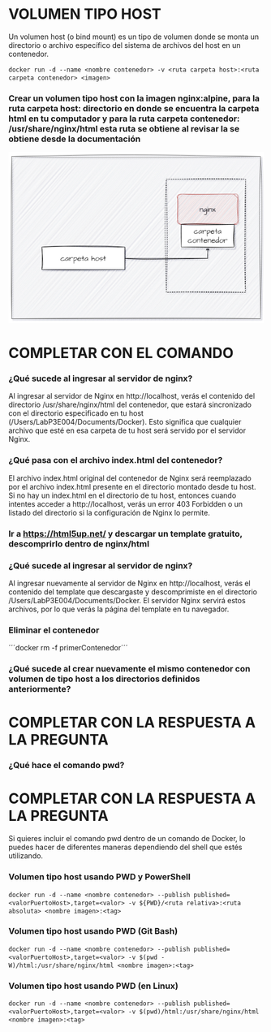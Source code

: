# VOLUMEN TIPO HOST
Un volumen host (o bind mount) es un tipo de volumen donde se monta un directorio o archivo específico del sistema de archivos del host en un contenedor.

```
docker run -d --name <nombre contenedor> -v <ruta carpeta host>:<ruta carpeta contenedor> <imagen> 
```

### Crear un volumen tipo host con la imagen nginx:alpine, para la ruta carpeta host: directorio en donde se encuentra la carpeta html en tu computador y para la ruta carpeta contenedor: /usr/share/nginx/html esta ruta se obtiene al revisar la se obtiene desde la documentación
![Volúmenes](imagenes/volumen-host.PNG)
# COMPLETAR CON EL COMANDO

### ¿Qué sucede al ingresar al servidor de nginx?

Al ingresar al servidor de Nginx en http://localhost, verás el contenido del directorio /usr/share/nginx/html del contenedor, que estará sincronizado con el directorio especificado en tu host (/Users/LabP3E004/Documents/Docker). Esto significa que cualquier archivo que esté en esa carpeta de tu host será servido por el servidor Nginx.

### ¿Qué pasa con el archivo index.html del contenedor?

El archivo index.html original del contenedor de Nginx será reemplazado por el archivo index.html presente en el directorio montado desde tu host. Si no hay un index.html en el directorio de tu host, entonces cuando intentes acceder a http://localhost, verás un error 403 Forbidden o un listado del directorio si la configuración de Nginx lo permite.

### Ir a https://html5up.net/ y descargar un template gratuito, descomprirlo dentro de nginx/html
### ¿Qué sucede al ingresar al servidor de nginx?

Al ingresar nuevamente al servidor de Nginx en http://localhost, verás el contenido del template que descargaste y descomprimiste en el directorio /Users/LabP3E004/Documents/Docker. El servidor Nginx servirá estos archivos, por lo que verás la página del template en tu navegador.

### Eliminar el contenedor

´´´docker rm -f primerContenedor´´´

### ¿Qué sucede al crear nuevamente el mismo contenedor con volumen de tipo host a los directorios definidos anteriormente?
# COMPLETAR CON LA RESPUESTA A LA PREGUNTA

### ¿Qué hace el comando pwd?
# COMPLETAR CON LA RESPUESTA A LA PREGUNTA
Si quieres incluir el comando pwd dentro de un comando de Docker, lo puedes hacer de diferentes maneras dependiendo del shell que estés utilizando.


### Volumen tipo host usando PWD y PowerShell
```
docker run -d --name <nombre contenedor> --publish published=<valorPuertoHost>,target=<valor> -v ${PWD}/<ruta relativa>:<ruta absoluta> <nombre imagen>:<tag> 
```

### Volumen tipo host usando PWD (Git Bash)

```
docker run -d --name <nombre contenedor> --publish published=<valorPuertoHost>,target=<valor> -v $(pwd -W)/html:/usr/share/nginx/html <nombre imagen>:<tag> 
```

### Volumen tipo host usando PWD (en Linux)

```
docker run -d --name <nombre contenedor> --publish published=<valorPuertoHost>,target=<valor> -v $(pwd)/html:/usr/share/nginx/html <nombre imagen>:<tag> 
```


